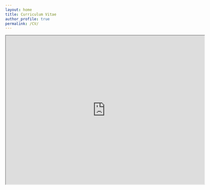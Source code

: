 ```yaml
---
layout: home
title: Curriculum Vitae
author_profile: true
permalink: /CV/
---
```


<iframe src="https://drive.google.com/file/d/1tziVRvEsyrof1qqrdKQdmqXVDAkrY8QA/preview" width="640" height="480" allow="autoplay"></iframe>
